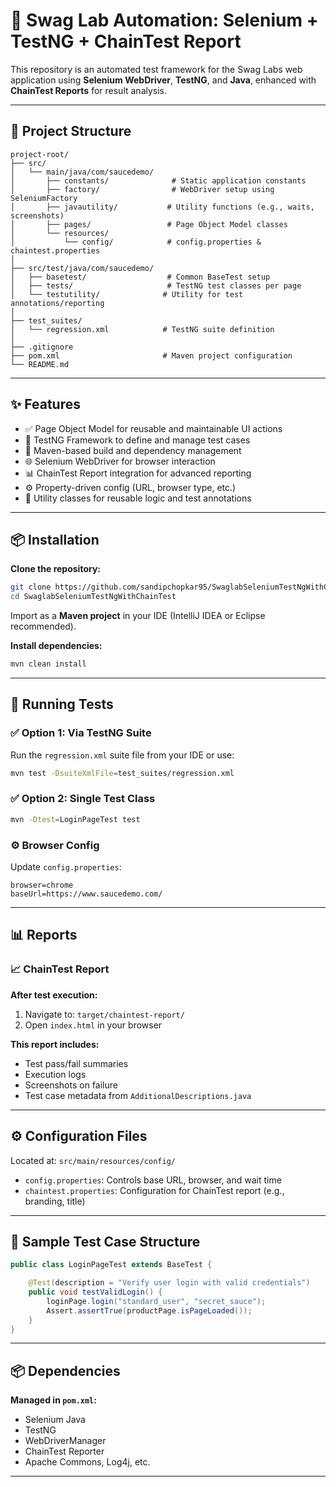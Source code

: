 
# 🧪 Swag Lab Automation: Selenium + TestNG + ChainTest Report

This repository is an automated test framework for the Swag Labs web application using **Selenium WebDriver**, **TestNG**, and **Java**, enhanced with **ChainTest Reports** for result analysis.

---

## 📁 Project Structure

```
project-root/
├── src/
│   └── main/java/com/saucedemo/
│       ├── constants/              # Static application constants
│       ├── factory/                # WebDriver setup using SeleniumFactory
│       ├── javautility/           # Utility functions (e.g., waits, screenshots)
│       ├── pages/                 # Page Object Model classes
│       └── resources/
│           └── config/            # config.properties & chaintest.properties
│
├── src/test/java/com/saucedemo/
│   ├── basetest/                  # Common BaseTest setup
│   ├── tests/                     # TestNG test classes per page
│   └── testutility/              # Utility for test annotations/reporting
│
├── test_suites/
│   └── regression.xml            # TestNG suite definition
│
├── .gitignore
├── pom.xml                       # Maven project configuration
└── README.md
```

---

## ✨ Features

- ✅ Page Object Model for reusable and maintainable UI actions  
- 🧪 TestNG Framework to define and manage test cases  
- 🔧 Maven-based build and dependency management  
- 🌐 Selenium WebDriver for browser interaction  
- 📊 ChainTest Report integration for advanced reporting  
- ⚙️ Property-driven config (URL, browser type, etc.)  
- 🧰 Utility classes for reusable logic and test annotations  

---

## 📦 Installation

**Clone the repository:**

```bash
git clone https://github.com/sandipchopkar95/SwaglabSeleniumTestNgWithChainTest.git
cd SwaglabSeleniumTestNgWithChainTest
```

Import as a **Maven project** in your IDE (IntelliJ IDEA or Eclipse recommended).

**Install dependencies:**

```bash
mvn clean install
```

---

## 🚀 Running Tests

### ✅ Option 1: Via TestNG Suite

Run the `regression.xml` suite file from your IDE or use:

```bash
mvn test -DsuiteXmlFile=test_suites/regression.xml
```

### ✅ Option 2: Single Test Class

```bash
mvn -Dtest=LoginPageTest test
```

### ⚙️ Browser Config

Update `config.properties`:

```properties
browser=chrome
baseUrl=https://www.saucedemo.com/
```

---

## 📊 Reports

### 📈 ChainTest Report

**After test execution:**

1. Navigate to: `target/chaintest-report/`  
2. Open `index.html` in your browser

**This report includes:**

- Test pass/fail summaries  
- Execution logs  
- Screenshots on failure  
- Test case metadata from `AdditionalDescriptions.java`

---

## ⚙️ Configuration Files

Located at: `src/main/resources/config/`

- `config.properties`: Controls base URL, browser, and wait time  
- `chaintest.properties`: Configuration for ChainTest report (e.g., branding, title)  

---

## 🧪 Sample Test Case Structure

```java
public class LoginPageTest extends BaseTest {

    @Test(description = "Verify user login with valid credentials")
    public void testValidLogin() {
        loginPage.login("standard_user", "secret_sauce");
        Assert.assertTrue(productPage.isPageLoaded());
    }
}
```

---

## 📦 Dependencies

**Managed in `pom.xml`:**

- Selenium Java  
- TestNG  
- WebDriverManager  
- ChainTest Reporter  
- Apache Commons, Log4j, etc.

---

